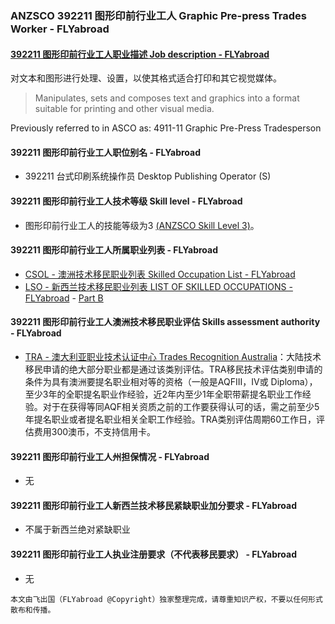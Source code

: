 ### ANZSCO 392211 图形印前行业工人 Graphic Pre-press Trades Worker - FLYabroad ###

#### [392211 图形印前行业工人职业描述 Job description - FLYabroad](http://www.flyabroadvisa.com/anzsco/3922.html#392211)

对文本和图形进行处理、设置，以使其格式适合打印和其它视觉媒体。

> Manipulates, sets and composes text and graphics into a format suitable for printing and other visual media.

Previously referred to in ASCO as:
4911-11 Graphic Pre-Press Tradesperson

#### 392211 图形印前行业工人职位别名 - FLYabroad
 
- 392211	 台式印刷系统操作员 Desktop Publishing Operator (S)

#### 392211 图形印前行业工人技术等级 Skill level - FLYabroad

- 图形印前行业工人的技能等级为3 [(ANZSCO Skill Level 3)](http://www.flyabroadvisa.com/anzsco/)。

#### 392211 图形印前行业工人所属职业列表 - FLYabroad

- [CSOL - 澳洲技术移民职业列表 Skilled Occupation List - FLYabroad](http://www.flyabroadvisa.com/sol/)
- [LSO - 新西兰技术移民职业列表 LIST OF SKILLED OCCUPATIONS - FLYabroad](http://nz.flyabroadvisa.com/lso/) - [Part B](partb)

#### 392211 图形印前行业工人澳洲技术移民职业评估 Skills assessment authority - FLYabroad

- [TRA - 澳大利亚职业技术认证中心 Trades Recognition Australia](http://www.flyabroadvisa.com/ass/tra.html)：大陆技术移民申请的绝大部分职业都是通过该类别评估。TRA移民技术评估类别申请的条件为具有澳洲要提名职业相对等的资格（一般是AQFIII，IV或 Diploma），至少3年的全职提名职业作经验，近2年内至少1年全职带薪提名职业工作经验。对于在获得等同AQF相关资质之前的工作要获得认可的话，需之前至少5年提名职业或者提名职业相关全职工作经验。TRA类别评估周期60工作日，评估费用300澳币，不支持信用卡。

#### 392211 图形印前行业工人州担保情况 - FLYabroad

- 无

#### 392211 图形印前行业工人新西兰技术移民紧缺职业加分要求 - FLYabroad

- 不属于新西兰绝对紧缺职业

#### 392211 图形印前行业工人执业注册要求（不代表移民要求） - FLYabroad

- 无

`本文由飞出国（FLYabroad @Copyright）独家整理完成，请尊重知识产权，不要以任何形式散布和传播。`